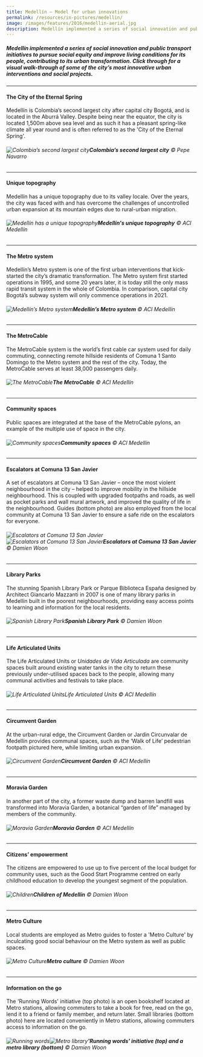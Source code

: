 ```yaml
---
title: Medellín — Model for urban innovations 
permalink: /resources/in-pictures/medellin/
image: /images/features/2016/medellin-aerial.jpg
description: Medellín implemented a series of social innovation and public transport initiatives to pursue social equity and improve living conditions for its people, contributing to its urban transformation. Click through for a visual walk-through of some of the city’s most innovative urban interventions and social projects.
---
```


##### Medellín implemented a series of social innovation and public transport initiatives to pursue social equity and improve living conditions for its people, contributing to its urban transformation. Click through for a visual walk-through of some of the city’s most innovative urban interventions and social projects.

---

#### **The City of the Eternal Spring**

Medellín is Colombia’s second largest city after capital city Bogotá, and is located in the Aburrá Valley. Despite being near the equator, the city is located 1,500m above sea level and as such it has a pleasant spring-like climate all year round and is often referred to as the 'City of the Eternal Spring'.

###### ![Colombia’s second largest city](/images/features/2016/medellin-aerial.jpg/)**Colombia’s second largest city** © Pepe Navarro

---

#### **Unique topography**

Medellín has a unique topography due to its valley locale. Over the years, the city was faced with and has overcome the challenges of uncontrolled urban expansion at its mountain edges due to rural-urban migration.

###### ![Medellín has a unique topography](/images/features/2016/medellin-aerial2.jpg/)**Medellín's unique topography** © ACI Medellín

---

#### **The Metro system**

Medellín’s Metro system is one of the first urban interventions that kick-started the city’s dramatic transformation. The Metro system first started operations in 1995, and some 20 years later, it is today still the only mass rapid transit system in the whole of Colombia. In comparison, capital city Bogotá’s subway system will only commence operations in 2021. 

###### ![Medellín’s Metro system](/images/features/2016/metro-system.jpg/)**Medellín’s Metro system** © ACI Medellín

---

#### **The MetroCable**

The MetroCable system is the world’s first cable car system used for daily commuting, connecting remote hillside residents of Comuna 1 Santo Domingo to the Metro system and the rest of the city. Today, the MetroCable serves at least 38,000 passengers daily. 
 
###### ![The MetroCable](/images/features/2016/metrocable.jpg/)**The MetroCable** © ACI Medellín

---

#### **Community spaces**

Public spaces are integrated at the base of the MetroCable pylons, an example of the multiple use of space in the city. 
 
###### ![Community spaces](/images/features/2016/community-spaces.jpg/)**Community spaces** © ACI Medellín

---

#### **Escalators at Comuna 13 San Javier**

A set of escalators at Comuna 13 San Javier – once the most violent neighbourhood in the city – helped to improve mobility in the hillside neighbourhood. This is coupled with upgraded footpaths and roads, as well as pocket parks and wall mural artwork, and improved the quality of life in the neighbourhood. Guides (bottom photo) are also employed from the local community at Comuna 13 San Javier to ensure a safe ride on the escalators for everyone.
 
###### ![Escalators at Comuna 13 San Javier](/images/features/2016/escalators.jpg/)![Escalators at Comuna 13 San Javier](/images/features/2016/escalators2.jpg/)**Escalators at Comuna 13 San Javier** © Damien Woon

---

#### **Library Parks**

The stunning Spanish Library Park or Parque Biblioteca España designed by Architect Giancarlo Mazzanti in 2007 is one of many library parks in Medellín built in the poorest neighbourhoods, providing easy access points to learning and information for the local residents.
 
###### ![Spanish Library Park](/images/features/2016/library-park.jpg/)**Spanish Library Park** © Damien Woon
---

#### **Life Articulated Units**

The Life Articulated Units or *Unidades de Vida Articulada* are community spaces built around existing water tanks in the city to return these previously under-utilised spaces back to the people, allowing many communal activities and festivals to take place. 
 
###### ![Life Articulated Units](/images/features/2016/life-articulated-units.jpg/)Life Articulated Units © ACI Medellín

---

#### **Circumvent Garden**

At the urban-rural edge, the Circumvent Garden or Jardin Circunvalar de Medellín provides communal spaces, such as the ‘Walk of Life’ pedestrian footpath pictured here, while limiting urban expansion. 
 
###### ![Circumvent Garden](/images/features/2016/circumvent-garden2.jpg/)**Circumvent Garden** © ACI Medellín

---

#### **Moravia Garden**

In another part of the city, a former waste dump and barren landfill was transformed into Moravia Garden, a botanical “garden of life” managed by members of the community. 
 
###### ![Moravia Garden](/images/features/2016/moravia-garden.jpg/)**Moravia Garden** © ACI Medellín

---

#### **Citizens’ empowerment**

The citizens are empowered to use up to five percent of the local budget for community uses, such as the Good Start Programme centred on early childhood education to develop the youngest segment of the population. 

###### ![Children](/images/features/2016/good-start-programme.jpg/)**Children of Medellín** © Damien Woon

---

#### **Metro Culture**

Local students are employed as Metro guides to foster a 'Metro Culture' by inculcating good social behaviour on the Metro system as well as public spaces.  

###### ![Metro Culture](/images/features/2016/metro-culture.jpg/)**Metro culture** © Damien Woon

---

#### **Information on the go**

The 'Running Words' initiative (top photo) is an open bookshelf located at Metro stations, allowing commuters to take a book for free, read on the go, lend it to a friend or family member, and return later. Small libraries (bottom photo) here are located conveniently in Metro stations, allowing commuters access to information on the go.   

###### ![Running words](/images/features/2016/running-words.jpg/)![Metro library](/images/features/2016/metro-library.jpg/)**'Running words' initiative (top) and a metro library (bottom)** © Damien Woon

